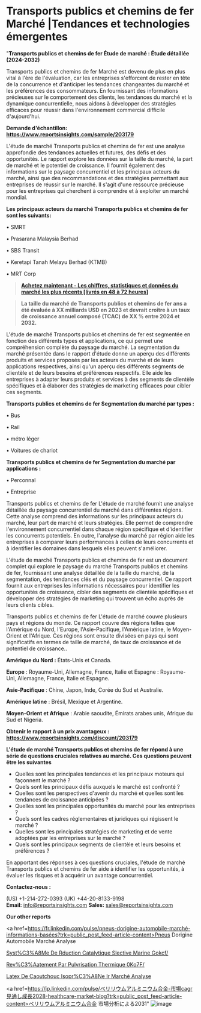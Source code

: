 # Transports publics et chemins de fer Marché |Tendances et technologies émergentes

"<strong>Transports publics et chemins de fer Étude de marché : Étude détaillée (2024-2032)</strong>

Transports publics et chemins de fer Marché est devenu de plus en plus vital à l'ère de l'évaluation, car les entreprises s'efforcent de rester en tête de la concurrence et d'anticiper les tendances changeantes du marché et les préférences des consommateurs. En fournissant des informations précieuses sur le comportement des clients, les tendances du marché et la dynamique concurrentielle, nous aidons à développer des stratégies efficaces pour réussir dans l'environnement commercial difficile d'aujourd'hui.

<strong>Demande d'échantillon: <a href=https://www.reportsinsights.com/sample/203179>https://www.reportsinsights.com/sample/203179</a></strong>

L'étude de marché Transports publics et chemins de fer est une analyse approfondie des tendances actuelles et futures, des défis et des opportunités. Le rapport explore les données sur la taille du marché, la part de marché et le potentiel de croissance. Il fournit également des informations sur le paysage concurrentiel et les principaux acteurs du marché, ainsi que des recommandations et des stratégies permettant aux entreprises de réussir sur le marché. Il s'agit d'une ressource précieuse pour les entreprises qui cherchent à comprendre et à exploiter un marché mondial.

<strong>Les principaux acteurs du marché Transports publics et chemins de fer sont les suivants:</strong>

• SMRT

• Prasarana Malaysia Berhad

• SBS Transit

• Keretapi Tanah Melayu Berhad (KTMB)

• MRT Corp
<blockquote><a href=https://www.reportsinsights.com/buynow/203179><span style=text-decoration: underline;><strong>Achetez maintenant - Les chiffres, statistiques et données du marché les plus récents [livrés en 48 à 72 heures]</strong></span></a></blockquote>
<blockquote><span style=text-decoration: underline;><strong>La taille du marché de Transports publics et chemins de fer ans a été évaluée à XX milliards USD en 2023 et devrait croître à un taux de croissance annuel composé (TCAC) de XX % entre 2024 et 2032.</strong></span></blockquote>
L'étude de marché Transports publics et chemins de fer est segmentée en fonction des différents types et applications, ce qui permet une compréhension complète du paysage du marché. La segmentation du marché présentée dans le rapport d'étude donne un aperçu des différents produits et services proposés par les acteurs du marché et de leurs applications respectives, ainsi qu'un aperçu des différents segments de clientèle et de leurs besoins et préférences respectifs. Elle aide les entreprises à adapter leurs produits et services à des segments de clientèle spécifiques et à élaborer des stratégies de marketing efficaces pour cibler ces segments.

<strong>Transports publics et chemins de fer Segmentation du marché par types :</strong>

• Bus

• Rail

• métro léger

• Voitures de chariot

<strong>Transports publics et chemins de fer Segmentation du marché par applications :</strong>

• Perconnal

• Entreprise

Transports publics et chemins de fer L'étude de marché fournit une analyse détaillée du paysage concurrentiel du marché dans différentes régions. Cette analyse comprend des informations sur les principaux acteurs du marché, leur part de marché et leurs stratégies. Elle permet de comprendre l'environnement concurrentiel dans chaque région spécifique et d'identifier les concurrents potentiels. En outre, l'analyse du marché par région aide les entreprises à comparer leurs performances à celles de leurs concurrents et à identifier les domaines dans lesquels elles peuvent s'améliorer.

L'étude de marché Transports publics et chemins de fer est un document complet qui explore le paysage du marché Transports publics et chemins de fer, fournissant une analyse détaillée de la taille du marché, de la segmentation, des tendances clés et du paysage concurrentiel. Ce rapport fournit aux entreprises les informations nécessaires pour identifier les opportunités de croissance, cibler des segments de clientèle spécifiques et développer des stratégies de marketing qui trouvent un écho auprès de leurs clients cibles.

Transports publics et chemins de fer L'étude de marché couvre plusieurs pays et régions du monde. Ce rapport couvre des régions telles que l'Amérique du Nord, l'Europe, l'Asie-Pacifique, l'Amérique latine, le Moyen-Orient et l'Afrique. Ces régions sont ensuite divisées en pays qui sont significatifs en termes de taille de marché, de taux de croissance et de potentiel de croissance..

<strong>Amérique du Nord :</strong> États-Unis et Canada.

<strong>Europe</strong> : Royaume-Uni, Allemagne, France, Italie et Espagne : Royaume-Uni, Allemagne, France, Italie et Espagne.

<strong>Asie-Pacifique</strong> : Chine, Japon, Inde, Corée du Sud et Australie.

<strong>Amérique latine</strong> : Brésil, Mexique et Argentine.

<strong>Moyen-Orient et Afrique</strong> : Arabie saoudite, Émirats arabes unis, Afrique du Sud et Nigeria.

<strong>Obtenir le rapport à un prix avantageux : <a href=https://www.reportsinsights.com/discount/203179>https://www.reportsinsights.com/discount/203179</a></strong>

<strong>L'étude de marché Transports publics et chemins de fer répond à une série de questions cruciales relatives au marché. Ces questions peuvent être les suivantes</strong>
<ul>
  <li>Quelles sont les principales tendances et les principaux moteurs qui façonnent le marché ?</li>
  <li>Quels sont les principaux défis auxquels le marché est confronté ?</li>
  <li>Quelles sont les perspectives d'avenir du marché et quelles sont les tendances de croissance anticipées ?</li>
  <li>Quelles sont les principales opportunités du marché pour les entreprises ?</li>
  <li>Quels sont les cadres réglementaires et juridiques qui régissent le marché ?</li>
  <li>Quelles sont les principales stratégies de marketing et de vente adoptées par les entreprises sur le marché ?</li>
  <li>Quels sont les principaux segments de clientèle et leurs besoins et préférences ?</li>
</ul>
En apportant des réponses à ces questions cruciales, l'étude de marché Transports publics et chemins de fer aide à identifier les opportunités, à évaluer les risques et à acquérir un avantage concurrentiel.

<strong>Contactez-nous :</strong>

(US) +1-214-272-0393
(UK) +44-20-8133-9198
<strong>Email:</strong> <a>info@reportsinsights.com</a>
<strong>Sales:</strong> <a>sales@reportsinsights.com</a>

<strong>Our other reports</strong>

<a href=https://fr.linkedin.com/pulse/pneus-dorigine-automobile-marché-informations-basées?trk=public_post_feed-article-content>Pneus Dorigine Automobile Marché Analyse</a>

<a href=https://www.linkedin.com/pulse/syst%C3%A8me-de-r%C3%A9duction-catalytique-s%C3%A9lective-marine-gokcf/>Syst%C3%A8Me De Rduction Catalytique Slective Marine Gokcf/</a>

<a href=https://www.linkedin.com/pulse/rev%C3%AAtement-par-pulv%C3%A9risation-thermique-0ko7f/>Rev%C3%Aatement Par Pulvrisation Thermique 0Ko7F/</a>

<a href=https://www.linkedin.com/pulse/latex-de-caoutchouc-isopr%C3%A8ne-ir-march%C3%A9-cadre-mxijf/>Latex De Caoutchouc Isopr%C3%A8Ne Ir Marché Analyse</a>

<a href=https://jp.linkedin.com/pulse/ベリリウムアルミニウム合金-市場cagr見通し成長2028-healthcare-market-blog?trk=public_post_feed-article-content>ベリリウムアルミニウム合金 市場分析による2031</a>"
![image](https://github.com/daminid12/RImarketTech/assets/158430485/75e679fc-98e5-46cf-941a-5ba003d6b14e)
